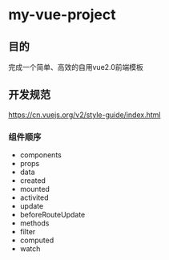 # my-vue-project

## 目的
完成一个简单、高效的自用vue2.0前端模板

## 开发规范
https://cn.vuejs.org/v2/style-guide/index.html

### 组件顺序
- components
- props
- data
- created
- mounted
- activited
- update
- beforeRouteUpdate
- methods
- filter
- computed
- watch